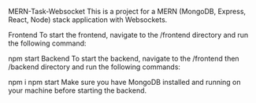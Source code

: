 MERN-Task-Websocket
This is a project for a MERN (MongoDB, Express, React, Node) stack application with Websockets.

Frontend
To start the frontend, navigate to the /frontend directory and run the following command:

npm start
Backend
To start the backend, navigate to the /frontend then /backend directory and run the following commands:

npm i
npm start
Make sure you have MongoDB installed and running on your machine before starting the backend.
